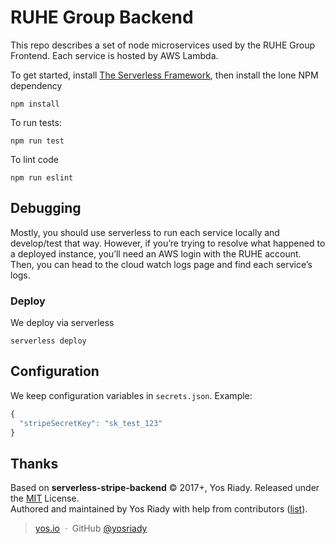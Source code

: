 
# RUHE Group Backend

This repo describes a set of node microservices used by the RUHE Group Frontend. Each service is hosted by AWS Lambda. 

To get started, install [The Serverless Framework](https://serverless.com/framework/), then install the lone NPM dependency

```
npm install
``` 

To run tests:

```
npm run test
```

To lint code

```
npm run eslint
```

## Debugging

Mostly, you should use serverless to run each service locally and develop/test that way. However, if you’re trying to resolve what happened to a deployed instance, you’ll need an AWS login with the RUHE account. Then, you can head to the cloud watch logs page and find each service’s logs. 

### Deploy

We deploy via serverless

```
serverless deploy
```

## Configuration

We keep configuration variables in `secrets.json`. Example:

```javascript
{
  "stripeSecretKey": "sk_test_123"
}
```

## Thanks

Based on **serverless-stripe-backend** © 2017+, Yos Riady. Released under the [MIT] License.<br>
Authored and maintained by Yos Riady with help from contributors ([list][contributors]).

> [yos.io](http://yos.io) &nbsp;&middot;&nbsp;
> GitHub [@yosriady](https://github.com/yosriady)

[MIT]: http://mit-license.org/
[contributors]: http://github.com/yosriady/serverless-stripe-backend/contributors
